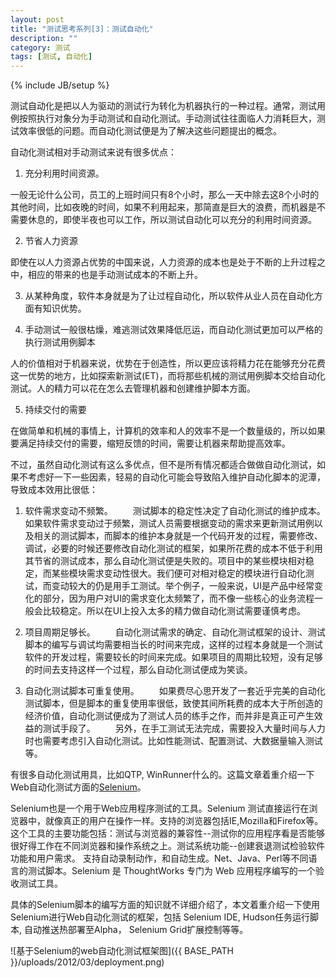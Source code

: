 ```yaml
---
layout: post
title: "测试思考系列[3]：测试自动化"
description: ""
category: 测试
tags: [测试, 自动化]
---
```

{% include JB/setup %}

测试自动化是把以人为驱动的测试行为转化为机器执行的一种过程。通常，测试用例按照执行对象分为手动测试和自动化测试。手动测试往往面临人力消耗巨大，测试效率很低的问题。而自动化测试便是为了解决这些问题提出的概念。

自动化测试相对手动测试来说有很多优点：
1) 充分利用时间资源。

一般无论什么公司，员工的上班时间只有8个小时，那么一天中除去这8个小时的其他时间，比如夜晚的时间，如果不利用起来，那简直是巨大的浪费，而机器是不需要休息的，即使半夜也可以工作，所以测试自动化可以充分的利用时间资源。

2) 节省人力资源

即使在以人力资源占优势的中国来说，人力资源的成本也是处于不断的上升过程之中，相应的带来的也是手动测试成本的不断上升。

3) 从某种角度，软件本身就是为了让过程自动化，所以软件从业人员在自动化方面有知识优势。

4) 手动测试一般很枯燥，难逃测试效果降低厄运，而自动化测试更加可以严格的执行测试用例脚本

人的价值相对于机器来说，优势在于创造性，所以更应该将精力花在能够充分花费这一优势的地方，比如探索新测试(ET)，而将那些机械的测试用例脚本交给自动化测试。人的精力可以花在怎么去管理机器和创建维护脚本方面。

5) 持续交付的需要

在做简单和机械的事情上，计算机的效率和人的效率不是一个数量级的，所以如果要满足持续交付的需要，缩短反馈的时间，需要让机器来帮助提高效率。

不过，虽然自动化测试有这么多优点，但不是所有情况都适合做做自动化测试，如果不考虑好一下一些因素，轻易的自动化可能会导致陷入维护自动化脚本的泥潭，导致成本效用比很低：

1) 软件需求变动不频繁。
　　测试脚本的稳定性决定了自动化测试的维护成本。如果软件需求变动过于频繁，测试人员需要根据变动的需求来更新测试用例以及相关的测试脚本，而脚本的维护本身就是一个代码开发的过程，需要修改、调试，必要的时候还要修改自动化测试的框架，如果所花费的成本不低于利用其节省的测试成本，那么自动化测试便是失败的。项目中的某些模块相对稳定，而某些模块需求变动性很大。我们便可对相对稳定的模块进行自动化测试，而变动较大的仍是用手工测试。举个例子，一般来说，UI是产品中经常变化的部分，因为用户对UI的需求变化太频繁了，而不像一些核心的业务流程一般会比较稳定。所以在UI上投入太多的精力做自动化测试需要谨慎考虑。

2) 项目周期足够长。
　　自动化测试需求的确定、自动化测试框架的设计、测试脚本的编写与调试均需要相当长的时间来完成，这样的过程本身就是一个测试软件的开发过程，需要较长的时间来完成。如果项目的周期比较短，没有足够的时间去支持这样一个过程，那么自动化测试便成为笑谈。

3) 自动化测试脚本可重复使用。
　　如果费尽心思开发了一套近乎完美的自动化测试脚本，但是脚本的重复使用率很低，致使其间所耗费的成本大于所创造的经济价值，自动化测试便成为了测试人员的练手之作，而并非是真正可产生效益的测试手段了。
　　另外，在手工测试无法完成，需要投入大量时间与人力时也需要考虑引入自动化测试。比如性能测试、配置测试、大数据量输入测试等。

有很多自动化测试用具，比如QTP, WinRunner什么的。这篇文章着重介绍一下Web自动化测试方面的[Selenium](http://seleniumhq.org/)。

Selenium也是一个用于Web应用程序测试的工具。Selenium 测试直接运行在浏览器中，就像真正的用户在操作一样。支持的浏览器包括IE,Mozilla和Firefox等。这个工具的主要功能包括：测试与浏览器的兼容性--测试你的应用程序看是否能够很好得工作在不同浏览器和操作系统之上。测试系统功能--创建衰退测试检验软件功能和用户需求。 支持自动录制动作，和自动生成。Net、Java、Perl等不同语言的测试脚本。Selenium 是 ThoughtWorks 专门为 Web 应用程序编写的一个验收测试工具。

具体的Selenium脚本的编写方面的知识就不详细介绍了，本文着重介绍一下使用Selenium进行Web自动化测试的框架，包括 Selenium IDE, Hudson任务运行脚本, 自动推送热部署至Alpha， Selenium Grid扩展控制等等。

![基于Selenium的web自动化测试框架图]({{ BASE_PATH }}/uploads/2012/03/deployment.png)